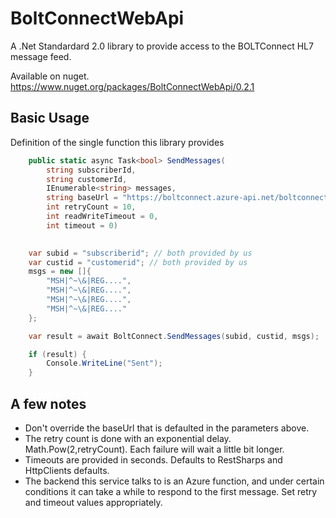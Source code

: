# BoltConnectWebApi
A .Net Standardard 2.0 library to provide access to the BOLTConnect HL7 message feed.

Available on nuget.  https://www.nuget.org/packages/BoltConnectWebApi/0.2.1

## Basic Usage

Definition of the single function this library provides

```c#
	public static async Task<bool> SendMessages(
		string subscriberId, 
		string customerId,
		IEnumerable<string> messages,  
		string baseUrl = "https://boltconnect.azure-api.net/boltconnecthl7ingest/StoreMessage", 
		int retryCount = 10, 
		int readWriteTimeout = 0, 
		int timeout = 0)
```

```c#
	
	var subid = "subscriberid"; // both provided by us
	var custid = "customerid"; // both provided by us
	msgs = new []{
		"MSH|^~\&|REG....",
		"MSH|^~\&|REG....",
		"MSH|^~\&|REG....",
		"MSH|^~\&|REG...."
	};

	var result = await BoltConnect.SendMessages(subid, custid, msgs);

	if (result) {
		Console.WriteLine("Sent");
	}

```

## A few notes

* Don't override the baseUrl that is defaulted in the parameters above.
* The retry count is done with an exponential delay.  Math.Pow(2,retryCount).  Each failure will wait a little bit longer.
* Timeouts are provided in seconds.  Defaults to RestSharps and HttpClients defaults.
* The backend this service talks to is an Azure function, and under certain conditions it can take a while to respond to the 
  first message.  Set retry and timeout values appropriately.
